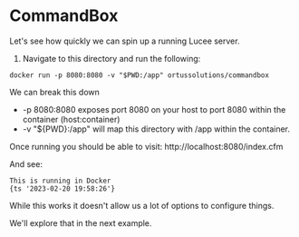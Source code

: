 # CommandBox

Let's see how quickly we can spin up a running Lucee server.

1. Navigate to this directory and run the following:


```
docker run -p 8080:8080 -v "$PWD:/app" ortussolutions/commandbox
```

We can break this down

- -p 8080:8080  exposes port 8080 on your host to port 8080 within the container (host:container)
- -v "${PWD}:/app" will map this directory with /app within the container.

Once running you should be able to visit: http://localhost:8080/index.cfm

And see:

```
This is running in Docker
{ts '2023-02-20 19:58:26'}
```

While this works it doesn't allow us a lot of options to configure things.

We'll explore that in the next example.
